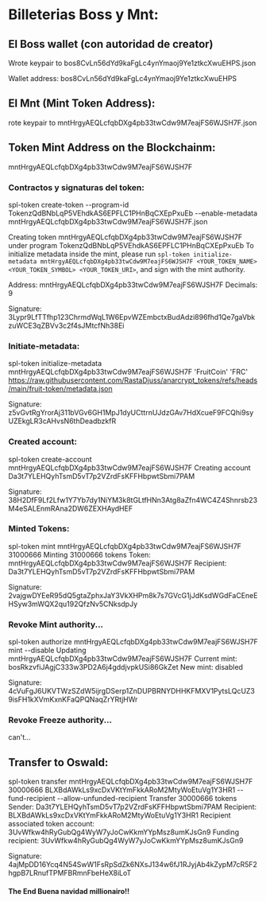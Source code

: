 # Billeterias Boss y Mnt:

## El Boss wallet (con autoridad de creator)
Wrote keypair to bos8CvLn56dYd9kaFgLc4ynYmaoj9Ye1ztkcXwuEHPS.json

Wallet address: bos8CvLn56dYd9kaFgLc4ynYmaoj9Ye1ztkcXwuEHPS

## El Mnt (Mint Token Address):

rote keypair to  mntHrgyAEQLcfqbDXg4pb33twCdw9M7eajFS6WJSH7F.json



## Token Mint Address on the Blockchainm:

mntHrgyAEQLcfqbDXg4pb33twCdw9M7eajFS6WJSH7F

### Contractos y signaturas del token:

spl-token create-token --program-id TokenzQdBNbLqP5VEhdkAS6EPFLC1PHnBqCXEpPxuEb --enable-metadata mntHrgyAEQLcfqbDXg4pb33twCdw9M7eajFS6WJSH7F.json

Creating token mntHrgyAEQLcfqbDXg4pb33twCdw9M7eajFS6WJSH7F under program TokenzQdBNbLqP5VEhdkAS6EPFLC1PHnBqCXEpPxuEb
To initialize metadata inside the mint, please run `spl-token initialize-metadata mntHrgyAEQLcfqbDXg4pb33twCdw9M7eajFS6WJSH7F <YOUR_TOKEN_NAME> <YOUR_TOKEN_SYMBOL> <YOUR_TOKEN_URI>`, and sign with the mint authority.

Address:  mntHrgyAEQLcfqbDXg4pb33twCdw9M7eajFS6WJSH7F
Decimals:  9

Signature: 3Lypr9LfTTfhp123ChrmdWqL1W6EpvWZEmbctxBudAdzi896fhd1Qe7gaVbkzuWCE3qZBVv3c2f4sJMtcfNh38Ei


### Initiate-metadata:

spl-token initialize-metadata mntHrgyAEQLcfqbDXg4pb33twCdw9M7eajFS6WJSH7F 'FruitCoin' 'FRC' https://raw.githubusercontent.com/RastaDjuss/anarcrypt_tokens/refs/heads/main/fruit-token/metadata.json

Signature: z5vGvtRgYrorAj311bVGv6GH1MpJ1dyUCttrnUJdzGAv7HdXcueF9FCQhi9syUZEkgLR3cAHvsN6thDeadbzkfR

### Created account:

spl-token create-account mntHrgyAEQLcfqbDXg4pb33twCdw9M7eajFS6WJSH7F
Creating account Da3t7YLEHQyhTsmD5vT7p2VZrdFsKFFHbpwtSbmi7PAM

Signature: 38H2DfF9Lf2Lfw1Y7Yb7dy1NiYM3k8tGLtfHNn3Atg8aZfn4WC4Z4Shnrsb23M4eSALEnmRAna2DW6ZEXHAydHEF

### Minted Tokens:

spl-token mint mntHrgyAEQLcfqbDXg4pb33twCdw9M7eajFS6WJSH7F 31000666
Minting 31000666 tokens
Token: mntHrgyAEQLcfqbDXg4pb33twCdw9M7eajFS6WJSH7F
Recipient: Da3t7YLEHQyhTsmD5vT7p2VZrdFsKFFHbpwtSbmi7PAM

Signature: 2vajgwDYEeR95dQ5gtaZphxJaY3VkXHPm8k7s7GVcG1jJdKsdWGdFaCEneEHSyw3mWQX2qu192QfzNv5CNksdpJy

###  Revoke Mint authority...

spl-token authorize mntHrgyAEQLcfqbDXg4pb33twCdw9M7eajFS6WJSH7F  mint --disable
Updating mntHrgyAEQLcfqbDXg4pb33twCdw9M7eajFS6WJSH7F
Current mint: bosRkzvfiJAgjC333w3PD2A6j4gddjvpkUSi86GkZet
New mint: disabled

Signature: 4cVuFgJ6UKVTWzSZdW5ijrgDSerp1ZnDUPBRNYDHHKFMXV1PytsLQcUZ39isFH1kXVmKxnKFaQPQNaqZrYRtjHWr

### Revoke Freeze authority...

can't...

## Transfer to Oswald:

spl-token transfer  mntHrgyAEQLcfqbDXg4pb33twCdw9M7eajFS6WJSH7F 30000666 BLXBdAWkLs9xcDxVKtYmFkkARoM2MtyWoEtuVg1Y3HR1  --fund-recipient --allow-unfunded-recipient
Transfer 30000666 tokens
Sender: Da3t7YLEHQyhTsmD5vT7p2VZrdFsKFFHbpwtSbmi7PAM
Recipient: BLXBdAWkLs9xcDxVKtYmFkkARoM2MtyWoEtuVg1Y3HR1
Recipient associated token account: 3UvWfkw4hRyGubQg4WyW7yJoCwKkmYYpMsz8umKJsGn9
Funding recipient: 3UvWfkw4hRyGubQg4WyW7yJoCwKkmYYpMsz8umKJsGn9

Signature: 4ajMpDD16Ycq4N54SwW1FsRpSdZk6NXsJ134w6fJ1RJyjAb4kZypM7cR5F2hgpB7LRnufTPMFBRmnFbeHeX8iLoT

#### The End Buena navidad millionairo!!